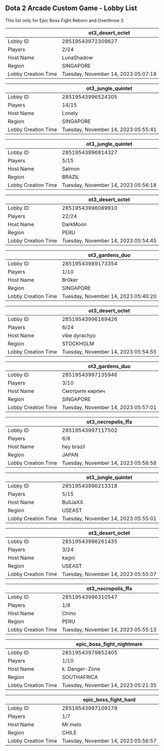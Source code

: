 ## Dota 2 Arcade Custom Game - Lobby List

This list only for Epic Boss Fight Reborn and Overthrow 3

|  | ot3_desert_octet |
| ------ | ------ |
| Lobby ID | 28519543972309627 |
| Players | 2/24 |
| Host Name | LunaShadow |
| Region | SINGAPORE |
| Lobby Creation Time | Tuesday, November 14, 2023 05:07:18 |


|  | ot3_jungle_quintet |
| ------ | ------ |
| Lobby ID | 28519543996524305 |
| Players | 14/15 |
| Host Name | Lonely |
| Region | SINGAPORE |
| Lobby Creation Time | Tuesday, November 14, 2023 05:55:41 |


|  | ot3_jungle_quintet |
| ------ | ------ |
| Lobby ID | 28519543996814327 |
| Players | 5/15 |
| Host Name | Salmon |
| Region | BRAZIL |
| Lobby Creation Time | Tuesday, November 14, 2023 05:56:18 |


|  | ot3_desert_octet |
| ------ | ------ |
| Lobby ID | 28519543996089910 |
| Players | 22/24 |
| Host Name | DarkMoon |
| Region | PERU |
| Lobby Creation Time | Tuesday, November 14, 2023 05:54:45 |


|  | ot3_gardens_duo |
| ------ | ------ |
| Lobby ID | 28519543989173354 |
| Players | 1/10 |
| Host Name | Br0ker |
| Region | SINGAPORE |
| Lobby Creation Time | Tuesday, November 14, 2023 05:40:20 |


|  | ot3_desert_octet |
| ------ | ------ |
| Lobby ID | 28519543996169426 |
| Players | 6/24 |
| Host Name | vibe dyrachyo |
| Region | STOCKHOLM |
| Lobby Creation Time | Tuesday, November 14, 2023 05:54:55 |


|  | ot3_gardens_duo |
| ------ | ------ |
| Lobby ID | 28519543997135946 |
| Players | 3/10 |
| Host Name | Смотрите кирпич |
| Region | SINGAPORE |
| Lobby Creation Time | Tuesday, November 14, 2023 05:57:01 |


|  | ot3_necropolis_ffa |
| ------ | ------ |
| Lobby ID | 28519543997117502 |
| Players | 6/8 |
| Host Name | hey brazil |
| Region | JAPAN |
| Lobby Creation Time | Tuesday, November 14, 2023 05:56:58 |


|  | ot3_jungle_quintet |
| ------ | ------ |
| Lobby ID | 28519543996213318 |
| Players | 5/15 |
| Host Name | BullJaXX |
| Region | USEAST |
| Lobby Creation Time | Tuesday, November 14, 2023 05:55:01 |


|  | ot3_desert_octet |
| ------ | ------ |
| Lobby ID | 28519543996261435 |
| Players | 3/24 |
| Host Name | kagni |
| Region | USEAST |
| Lobby Creation Time | Tuesday, November 14, 2023 05:55:07 |


|  | ot3_necropolis_ffa |
| ------ | ------ |
| Lobby ID | 28519543996310547 |
| Players | 1/8 |
| Host Name | Chino |
| Region | PERU |
| Lobby Creation Time | Tuesday, November 14, 2023 05:55:13 |


|  | epic_boss_fight_nightmare |
| ------ | ------ |
| Lobby ID | 28519543979852405 |
| Players | 1/10 |
| Host Name | k. Danger-Zone |
| Region | SOUTHAFRICA |
| Lobby Creation Time | Tuesday, November 14, 2023 05:21:35 |


|  | epic_boss_fight_hard |
| ------ | ------ |
| Lobby ID | 28519543997109179 |
| Players | 1/7 |
| Host Name | Mr.melo |
| Region | CHILE |
| Lobby Creation Time | Tuesday, November 14, 2023 05:56:57 |


